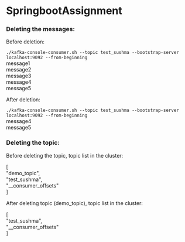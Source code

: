 # SpringbootAssignment

### Deleting the messages:

Before deletion:

```./kafka-console-consumer.sh --topic test_sushma --bootstrap-server localhost:9092 --from-beginning``` <br />
message1 <br />
message2 <br />
message3 <br />
message4 <br />
message5

After deletion:

```./kafka-console-consumer.sh --topic test_sushma --bootstrap-server localhost:9092 --from-beginning``` <br />
message4 <br />
message5

### Deleting the topic:

Before deleting the topic, topic list in the cluster:

[ <br />
    "demo_topic", <br />
    "test_sushma", <br />
    "__consumer_offsets" <br />
]

After deleting topic (demo_topic), topic list in the cluster:

[ <br />
    "test_sushma", <br />
    "__consumer_offsets" <br />
]

